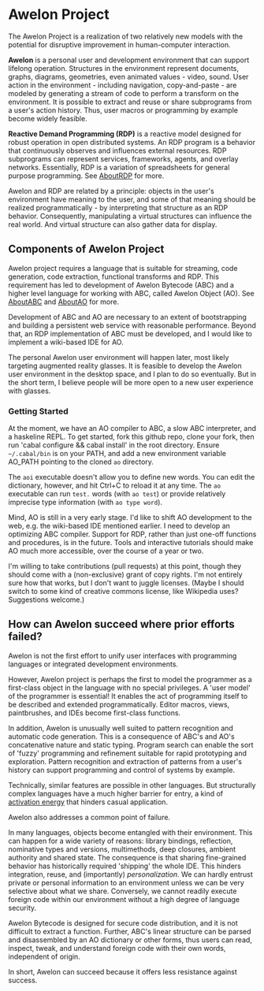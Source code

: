 # Awelon Project

The Awelon Project is a realization of two relatively new models with the potential for disruptive improvement in human-computer interaction. 

**Awelon** is a personal user and development environment that can support lifelong operation. Structures in the environment represent documents, graphs, diagrams, geometries, even animated values - video, sound. User action in the environment - including navigation, copy-and-paste - are modeled by generating a stream of code to perform a transform on the environment. It is possible to extract and reuse or share subprograms from a user's action history. Thus, user macros or programming by example become widely feasible.

**Reactive Demand Programming (RDP)** is a reactive model designed for robust operation in open distributed systems. An RDP program is a behavior that continuously observes and influences external resources. RDP subprograms can represent services, frameworks, agents, and overlay networks. Essentially, RDP is a variation of spreadsheets for general purpose programming. See [AboutRDP](AboutRDP.md) for more. 

Awelon and RDP are related by a principle: objects in the user's environment have meaning to the user, and some of that meaning should be realized programmatically - by interpreting that structure as an RDP behavior. Consequently, manipulating a virtual structures can influence the real world. And virtual structure can also gather data for display.

## Components of Awelon Project

Awelon project requires a language that is suitable for streaming, code generation, code extraction, functional transforms and RDP. This requirement has led to development of Awelon Bytecode (ABC) and a higher level language for working with ABC, called Awelon Object (AO). See [AboutABC](AboutABC.md) and [AboutAO](AboutAO.md) for more.

Development of ABC and AO are necessary to an extent of bootstrapping and building a persistent web service with reasonable performance. Beyond that, an RDP implementation of ABC must be developed, and I would like to implement a wiki-based IDE for AO.

The personal Awelon user environment will happen later, most likely targeting augmented reality glasses. It is feasible to develop the Awelon user environment in the desktop space, and I plan to do so eventually. But in the short term, I believe people will be more open to a new user experience with glasses.

### Getting Started

At the moment, we have an AO compiler to ABC, a slow ABC interpreter, and a haskeline REPL. To get started, fork this github repo, clone your fork, then run 'cabal configure && cabal install' in the root directory. Ensure `~/.cabal/bin` is on your PATH, and add a new environment variable AO_PATH pointing to the cloned `ao` directory. 

The `aoi` executable doesn't allow you to define new words. You can edit the dictionary, however, and hit Ctrl+C to reload it at any time. The `ao` executable can run `test.` words (with `ao test`) or provide relatively imprecise type information (with `ao type word`).

Mind, AO is still in a very early stage. I'd like to shift AO development to the web, e.g. the wiki-based IDE mentioned earlier. I need to develop an optimizing ABC compiler. Support for RDP, rather than just one-off functions and procedures, is in the future. Tools and interactive tutorials should make AO much more accessible, over the course of a year or two.

I'm willing to take contributions (pull requests) at this point, though they should come with a (non-exclusive) grant of copy rights. I'm not entirely sure how that works, but I don't want to juggle licenses. (Maybe I should switch to some kind of creative commons license, like Wikipedia uses? Suggestions welcome.)

## How can Awelon succeed where prior efforts failed?

Awelon is not the first effort to unify user interfaces with programming languages or integrated development environments.

However, Awelon project is perhaps the first to model the programmer as a first-class object in the language with no special privileges. A 'user model' of the programmer is essential! It enables the act of programming itself to be described and extended programmatically. Editor macros, views, paintbrushes, and IDEs become first-class functions. 

In addition, Awelon is unusually well suited to pattern recognition and automatic code generation. This is a consequence of ABC's and AO's concatenative nature and static typing. Program search can enable the sort of 'fuzzy' programming and refinement suitable for rapid prototyping and exploration. Pattern recognition and extraction of patterns from a user's history can support programming and control of systems by example. 

Technically, similar features are possible in other languages. But structurally complex languages have a much higher barrier for entry, a kind of [activation energy](http://en.wikipedia.org/wiki/Activation_energy) that hinders casual application.

Awelon also addresses a common point of failure. 

In many languages, objects become entangled with their environment. This can happen for a wide variety of reasons: library bindings, reflection, nominative types and versions, multimethods, deep closures, ambient authority and shared state. The consequence is that sharing fine-grained behavior has historically required 'shipping' the whole IDE. This hinders integration, reuse, and (importantly) *personalization*. We can hardly entrust private or personal information to an environment unless we can be very selective about what we share. Conversely, we cannot readily execute foreign code within our environment without a high degree of language security.

Awelon Bytecode is designed for secure code distribution, and it is not difficult to extract a function. Further, ABC's linear structure can be parsed and disassembled by an AO dictionary or other forms, thus users can read, inspect, tweak, and understand foreign code with their own words, independent of origin.

In short, Awelon can succeed because it offers less resistance against success.

